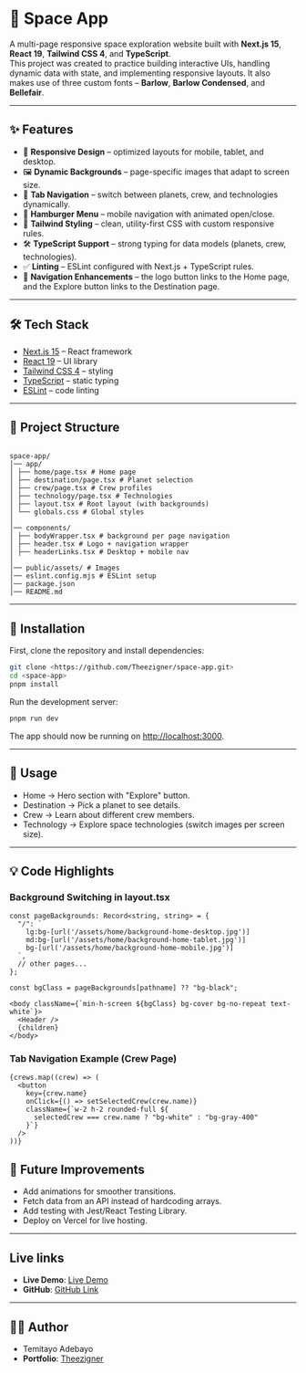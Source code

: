 # 🚀 Space App

A multi-page responsive space exploration website built with **Next.js 15**, **React 19**, **Tailwind CSS 4**, and **TypeScript**.  
This project was created to practice building interactive UIs, handling dynamic data with state, and implementing responsive layouts.
It also makes use of three custom fonts – **Barlow**, **Barlow Condensed**, and **Bellefair**.

---

## ✨ Features

- 📱 **Responsive Design** – optimized layouts for mobile, tablet, and desktop.  
- 🖼️ **Dynamic Backgrounds** – page-specific images that adapt to screen size.  
- 🔄 **Tab Navigation** – switch between planets, crew, and technologies dynamically.  
- 🍔 **Hamburger Menu** – mobile navigation with animated open/close.  
- 🎨 **Tailwind Styling** – clean, utility-first CSS with custom responsive rules.  
- 🛠️ **TypeScript Support** – strong typing for data models (planets, crew, technologies).  
- ✅ **Linting** – ESLint configured with Next.js + TypeScript rules.
- 🔗 **Navigation Enhancements** – the logo button links to the Home page, and the Explore button links to the Destination page.

---

## 🛠️ Tech Stack

- [Next.js 15](https://nextjs.org/) – React framework  
- [React 19](https://react.dev/) – UI library  
- [Tailwind CSS 4](https://tailwindcss.com/) – styling  
- [TypeScript](https://www.typescriptlang.org/) – static typing  
- [ESLint](https://eslint.org/) – code linting  

---

## 📂 Project Structure

```plaintext

space-app/
│── app/
│ ├── home/page.tsx # Home page
│ ├── destination/page.tsx # Planet selection
│ ├── crew/page.tsx # Crew profiles
│ ├── technology/page.tsx # Technologies
│ ├── layout.tsx # Root layout (with backgrounds)
│ └── globals.css # Global styles
│
│── components/
│ ├── bodyWrapper.tsx # background per page navigation
│ ├── header.tsx # Logo + navigation wrapper
│ ├── headerLinks.tsx # Desktop + mobile nav
│
│── public/assets/ # Images
│── eslint.config.mjs # ESLint setup
│── package.json
│── README.md

```

---

## 🚀 Installation

First, clone the repository and install dependencies:

``` bash
git clone <https://github.com/Theezigner/space-app.git>
cd <space-app>
pnpm install

```

Run the development server:

``` bash
pnpm run dev

```

The app should now be running on <http://localhost:3000>.

---

## 🚦 Usage

- Home → Hero section with "Explore" button.
- Destination → Pick a planet to see details.
- Crew → Learn about different crew members.
- Technology → Explore space technologies (switch images per screen size).

---

## 💡 Code Highlights

### Background Switching in layout.tsx

``` tsx
const pageBackgrounds: Record<string, string> = {
  "/": `
    lg:bg-[url('/assets/home/background-home-desktop.jpg')] 
    md:bg-[url('/assets/home/background-home-tablet.jpg')] 
    bg-[url('/assets/home/background-home-mobile.jpg')]
  `,
  // other pages...
};

const bgClass = pageBackgrounds[pathname] ?? "bg-black";

<body className={`min-h-screen ${bgClass} bg-cover bg-no-repeat text-white`}>
  <Header />
  {children}
</body>
```

### Tab Navigation Example (Crew Page)

``` tsx
{crews.map((crew) => (
  <button
    key={crew.name}
    onClick={() => setSelectedCrew(crew.name)}
    className={`w-2 h-2 rounded-full ${
      selectedCrew === crew.name ? "bg-white" : "bg-gray-400"
    }`}
  />
))}
```

## 🚀 Future Improvements

- Add animations for smoother transitions.
- Fetch data from an API instead of hardcoding arrays.
- Add testing with Jest/React Testing Library.
- Deploy on Vercel for live hosting.

---

## Live links
- **Live Demo**: [Live Demo](https://space-app-seven-rouge.vercel.app/)
- **GitHub**: [GitHub Link](https://github.com/Theezigner/space-app.git)

---

## 👨‍💻 Author
-  Temitayo Adebayo
- **Portfolio**: [Theezigner](https://theezigner-porfolio.vercel.app/)
